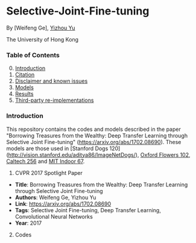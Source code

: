 # Selective-Joint-Fine-tuning

By [Weifeng Ge], [Yizhou Yu](http://i.cs.hku.hk/~yzyu/)

The University of Hong Kong

### Table of Contents
0. [Introduction](#introduction)
0. [Citation](#citation)
0. [Disclaimer and known issues](#disclaimer-and-known-issues)
0. [Models](#models)
0. [Results](#results)
0. [Third-party re-implementations](#third-party-re-implementations)

### Introduction

This repository contains the codes and models described in the paper "Borrowing Treasures from the Wealthy: Deep Transfer Learning through Selective Joint Fine-tuning" (https://arxiv.org/abs/1702.08690). These models are those used in [Stanford Dogs 120] (http://vision.stanford.edu/aditya86/ImageNetDogs/), [Oxford Flowers 102](http://www.robots.ox.ac.uk/~vgg/data/flowers/102/), [Caltech 256](http://authors.library.caltech.edu/7694/) and [MIT Indoor 67](http://web.mit.edu/torralba/www/indoor.html).


1. CVPR 2017 Spotlight Paper
* **Title**: Borrowing Treasures from the Wealthy: Deep Transfer Learning through Selective Joint Fine-tuning
* **Authors**: Weifeng Ge, Yizhou Yu
* **Link**: https://arxiv.org/abs/1702.08690
* **Tags**: Selective Joint Fine-tuning, Deep Transfer Learning, Convolutional Neural Networks
* **Year**: 2017
2. Codes
